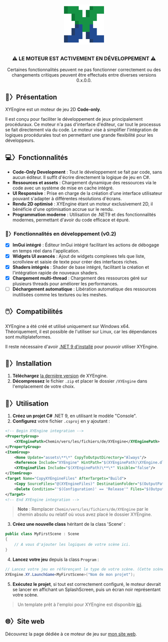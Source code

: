 ﻿<h1 align="center">

<a href="https://sinafproduction.xyz/projects/xyengine">![xy.png](assets/textures/xy.png)</a>

</h1>

<div align="center">

### ⚠️ LE MOTEUR EST ACTIVEMENT EN DÉVELOPPEMENT ⚠️

Certaines fonctionnalités peuvent ne pas fonctionner correctement ou des changements critiques peuvent être effectués entre diverses versions 0.x.0.0.

</div>

## 🐍〉Présentation

XYEngine est un moteur de jeu 2D **Code-only**.

Il est conçu pour faciliter le développement de jeux principalement procéduraux. Ce moteur n'a pas d'interface d'éditeur, car tout le processus se fait directement via du code. Le
moteur vise à simplifier l'intégration de logiques procédurales tout en permettant une grande flexibilité pour les développeurs.

## 💻〉Fonctionnalités

- **Code-Only Development** : Tout le développement se fait par code, sans aucun éditeur. Il suffit d'écrire directement la logique de jeu en C#.
- **Ressources et assets** : Chargement dynamique des ressources via le code avec un système de mise en cache intégré.
- **UI Responsive** : Prise en charge de la création d'une interface utilisateur pouvant s'adapter à différentes résolutions d'écrans.
- **Rendu 2D optimisé** : XYEngine étant un moteur exclusivement 2D, il bénéficie d'une optimisation accrue sur le rendu.
- **Programmation moderne** : Utilisation de .NET9 et des fonctionnalités modernes, permettant d'avoir du code efficace et épuré.

### 🔧〉Fonctionnalités en développement (v0.2)

- [x] **ImGui intégré** : Éditeur ImGui intégré facilitant les actions de débogage en temps réel dans l'application.
- [x] **Widgets UI avancés** : Ajout de widgets complexes tels que liste, scrollview et saisie de texte pour créer des interfaces riches.
- [x] **Shaders intégrés** : Shader de base intégré, facilitant la création et l'intégration rapide de nouveaux shaders.
- [x] **Chargement multi-thread** : Chargement des ressources géré sur plusieurs threads pour améliorer les performances.
- [ ] **Déchargement automatique** : Libération automatique des ressources inutilisées comme les textures ou les meshes.

## 🖱️〉Compatibilités

XYEngine a été créé et utilisé uniquement sur Windows x64. Théoriquement, il est possible de l'utiliser sur Linux, car les dépendances sont multiplateformes.

Il reste nécessaire d'avoir [.NET 9 d'installé](https://dotnet.microsoft.com/fr-fr/download/dotnet) pour pouvoir utiliser XYEngine.

## 🚀〉Installation

1. **Téléchargez** [la dernière version](https://github.com/MrSinaf/XYEngine/releases/latest/download/XYEngine.zip) de XYEngine.
2. **Décompressez** le fichier `.zip` et placer le dossier `/XYEngine` dans l'emplacement de votre choix.

## 🌠〉Utilisation

1. **Créez un projet C#** .NET 9, en utilisant le modèle "Console".
2. **Configurez** votre fichier `.csproj` en y ajoutant :

```xml
<!-- Begin XYEngine integration -->
<PropertyGroup>
    <XYEnginePath>Chemin/vers/les/fichiers/de/XYEngine</XYEnginePath>
</PropertyGroup>
<ItemGroup>
    <None Update="assets\**\*" CopyToOutputDirectory="Always"/>
    <Reference Include="XYEngine" HintPath="$(XYEnginePath)\XYEngine.dll"/>
    <XYEngineFiles Include="$(XYEnginePath)\**\*" Visible="false"/>
</ItemGroup>
<Target Name="CopyXYEngineFiles" AfterTargets="Build">
    <Copy SourceFiles="@(XYEngineFiles)" DestinationFolder="$(OutputPath)%(RecursiveDir)" SkipUnchangedFiles="true"/>
    <Delete Condition="'$(Configuration)' == 'Release'" Files="$(OutputPath)XYEngine.pdb"/>
</Target>
<!-- End XYEngine integration -->
```

> **Note** : Remplacer `Chemin/vers/les/fichiers/de/XYEngine` par le chemin absolu ou relatif où vous avez placé le dossier XYEngine.

3. **Créez une nouvelle class** héritant de la class 'Scene' :

```csharp
public class MyFirstScene : Scene 
{
    // A vous d'ajouter les logiques de votre scène ici.
}
```

4. **Lancez votre jeu** depuis la class `Program` :

```csharp
// Lancez votre jeu en référençant le type de votre scène. (Cette scène sera la première à être affiché.)
XYEngine.XY.LaunchGame<MyFirstScene>("Nom de mon projet");
```

5. **Exécutez le projet**, si tout est correctement configuré, le moteur devrait se lancer en affichant un SplashScreen, puis un écran noir représentant votre scène.

> Un template prêt à l'emploi pour XYEngine est disponible [ici](https://github.com/MrSinaf/XYEngine.Template).

## 🌐〉Site web

Découvrez la page dédiée à ce moteur de jeu sur [mon site web](https://sinafproduction.xyz/projects/xyengine).